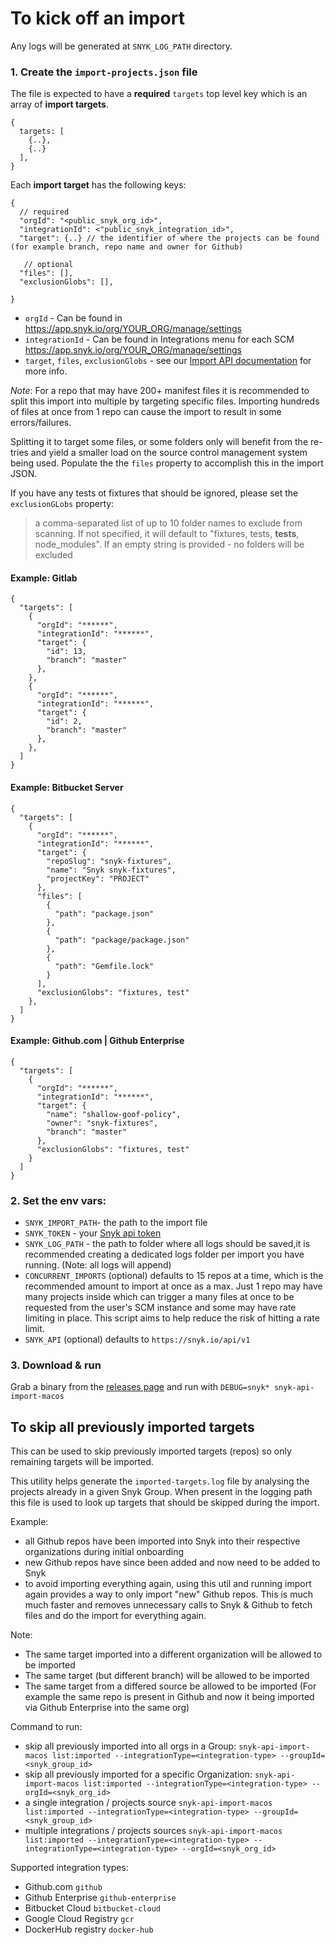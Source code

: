 # To kick off an import
Any logs will be generated at `SNYK_LOG_PATH` directory.

### 1. Create the `import-projects.json` file

The file is expected to have a **required** `targets` top level key which is an array of **import targets**. 
```
{
  targets: [
    {..},
    {..}
  ],
}
```

Each **import target** has the following keys:
```
{
  // required
  "orgId": "<public_snyk_org_id>",
  "integrationId": <"public_snyk_integration_id>",
  "target": {..} // the identifier of where the projects can be found (for example branch, repo name and owner for Github)
   
   // optional
  "files": [], 
  "exclusionGlobs": [],

}
```
  - `orgId` - Can be found in https://app.snyk.io/org/YOUR_ORG/manage/settings
  - `integrationId` - Can be found in Integrations menu for each SCM https://app.snyk.io/org/YOUR_ORG/manage/settings
  - `target`, `files`, `exclusionGlobs` - see our [Import API documentation](https://snyk.docs.apiary.io/#reference/integrations/import-projects/import) for more info.

  *Note*: For a repo that may have 200+ manifest files it is recommended to split this import into multiple by targeting specific files. Importing hundreds of files at once from 1 repo can cause the import to result in some errors/failures. 

Splitting it to target some files, or some folders only will benefit from the re-tries and yield a smaller load on the source control management system being used. Populate the the `files` property to accomplish this in the import JSON.

  If you have any tests ot fixtures that should be ignored, please set the `exclusionGLobs` property:
  > a comma-separated list of up to 10 folder names to exclude from scanning. If not specified, it will default to "fixtures, tests, __tests__, node_modules". If an empty string is provided - no folders will be excluded

#### Example: Gitlab

```
{
  "targets": [
    {
      "orgId": "******",
      "integrationId": "******",
      "target": {
        "id": 13,
        "branch": "master"
      },
    },
    {
      "orgId": "******",
      "integrationId": "******",
      "target": {
        "id": 2,
        "branch": "master"
      },
    },
  ]
}

```


#### Example:  Bitbucket Server

```
{
  "targets": [
    {
      "orgId": "******",
      "integrationId": "******",
      "target": {
        "repoSlug": "snyk-fixtures",
        "name": "Snyk snyk-fixtures",
        "projectKey": "PROJECT"
      },
      "files": [
        {
          "path": "package.json"
        },
        {
          "path": "package/package.json"
        },
        {
          "path": "Gemfile.lock"
        }
      ],
      "exclusionGlobs": "fixtures, test"
    },
  ]
}
```

#### Example: Github.com | Github Enterprise
```
{
  "targets": [
    {
      "orgId": "******",
      "integrationId": "******",
      "target": {
        "name": "shallow-goof-policy",
        "owner": "snyk-fixtures",
        "branch": "master"
      },
      "exclusionGlobs": "fixtures, test"
    }
  ]
}
```
### 2. Set the env vars:
  - `SNYK_IMPORT_PATH`- the path to the import file
  - `SNYK_TOKEN` - your [Snyk api token](https://app.snyk.io/account)
  - `SNYK_LOG_PATH` - the path to folder where all logs should be saved,it is recommended creating a dedicated logs folder per import you have running. (Note: all logs will append)
  - `CONCURRENT_IMPORTS` (optional) defaults to 15 repos at a time, which is the recommended amount to import at once as a max.  Just 1 repo may have many projects inside which can trigger a many files at once to be requested from the user's SCM instance and some may have rate limiting in place. This script aims to help reduce the risk of hitting a rate limit.
  - `SNYK_API` (optional) defaults to `https://snyk.io/api/v1`

### 3. Download & run
Grab a binary from the [releases page](https://github.com/snyk-tech-services/snyk-api-import/releases) and run with `DEBUG=snyk* snyk-api-import-macos`

## To skip all previously imported targets
This can be used to skip previously imported targets (repos) so only remaining targets will be imported.

This utility helps generate the `imported-targets.log` file by analysing the projects already in a given Snyk Group. When present in the logging path this file is used to look up targets that should be skipped during the import.

Example:
- all Github repos have been imported into Snyk into their respective organizations during initial onboarding
- new Github repos have since been added and now need to be added to Snyk
- to avoid importing everything again, using this util and running import again provides a way to only import "new" Github repos. This is much much faster and removes unnecessary calls to Snyk & Github to fetch files and do the import for everything again.

Note:
- The same target imported into a different organization will be allowed to be imported
- The same target (but different branch) will be allowed to be imported
- The same target from a differed source be allowed to be imported (For example the same repo is present in Github and now it being imported via Github Enterprise into the same org)


Command to run:
- skip all previously imported into all orgs in a Group:
`snyk-api-import-macos list:imported --integrationType=<integration-type> --groupId=<snyk_group_id>`
- skip all previously imported for a specific Organization:
`snyk-api-import-macos list:imported --integrationType=<integration-type> --orgId=<snyk_org_id>`
- a single integration / projects source `snyk-api-import-macos list:imported --integrationType=<integration-type> --groupId=<snyk_group_id>`
-  multiple integrations / projects sources `snyk-api-import-macos list:imported --integrationType=<integration-type> --integrationType=<integration-type> --orgId=<snyk_org_id>`

Supported integration types:
- Github.com `github`
- Github Enterprise `github-enterprise`
- Bitbucket Cloud `bitbucket-cloud`
- Google Cloud Registry `gcr`
- DockerHub registry `docker-hub`
